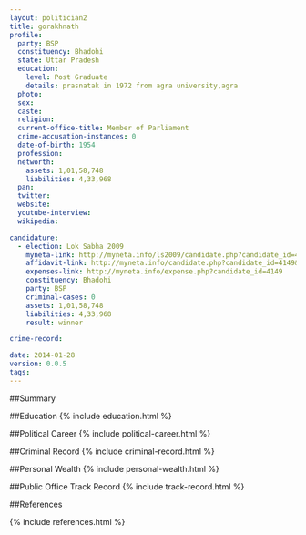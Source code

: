 ```yaml
---
layout: politician2
title: gorakhnath
profile: 
  party: BSP
  constituency: Bhadohi
  state: Uttar Pradesh
  education: 
    level: Post Graduate
    details: prasnatak in 1972 from agra university,agra
  photo: 
  sex: 
  caste: 
  religion: 
  current-office-title: Member of Parliament
  crime-accusation-instances: 0
  date-of-birth: 1954
  profession: 
  networth: 
    assets: 1,01,58,748
    liabilities: 4,33,968
  pan: 
  twitter: 
  website: 
  youtube-interview: 
  wikipedia: 

candidature: 
  - election: Lok Sabha 2009
    myneta-link: http://myneta.info/ls2009/candidate.php?candidate_id=4149
    affidavit-link: http://myneta.info/candidate.php?candidate_id=4149&scan=original
    expenses-link: http://myneta.info/expense.php?candidate_id=4149
    constituency: Bhadohi 
    party: BSP
    criminal-cases: 0
    assets: 1,01,58,748
    liabilities: 4,33,968
    result: winner 

crime-record: 

date: 2014-01-28
version: 0.0.5
tags: 
---
```

##Summary


##Education
{% include education.html %}


##Political Career
{% include political-career.html %}


##Criminal Record
{% include criminal-record.html %}


##Personal Wealth
{% include personal-wealth.html %}


##Public Office Track Record
{% include track-record.html %}


##References


{% include references.html %}